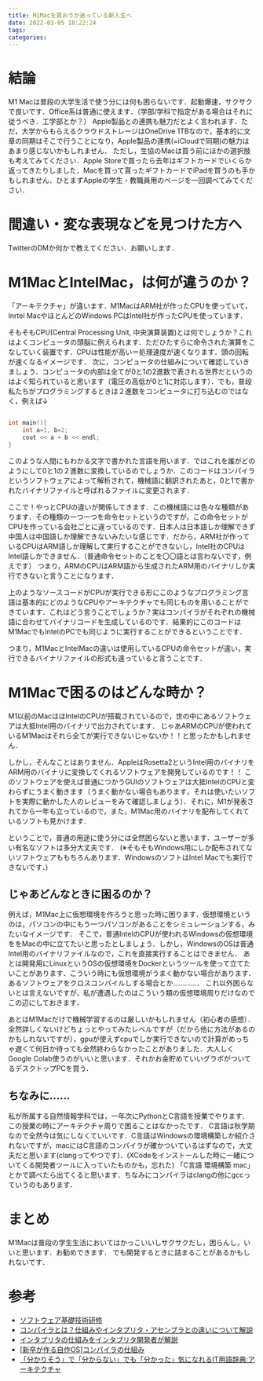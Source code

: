 ```yaml
---
title: M1Macを買おうか迷っている新入生へ
date: 2022-03-05 18:22:24
tags:
categories:
---
```



# 結論

M1 Macは普段の大学生活で使う分には何も困らないです．起動爆速，サクサクで良いです．Office系は普通に使えます．（学部/学科で指定がある場合はそれに従うべき．工学部とか？）
Apple製品との連携も魅力だとよく言われます．ただ，大学からもらえるクラウドストレージはOneDrive 1TBなので，基本的に文章の同期はそこで行うことになり，Apple製品の連携(=iCloudで同期)の魅力はあまり感じないかもしれません．
ただし，生協のMacは買う前にほかの選択肢も考えてみてください．Apple Storeで買ったら去年はギフトカードでいくらか返ってきたりしました．Macを買って貰ったギフトカードでiPadを買うのも手かもしれません．ひとまずAppleの学生・教職員用のページを一回調べてみてください．

# 間違い・変な表現などを見つけた方へ
TwitterのDMか何かで教えてください．お願いします．

# M1MacとIntelMac，は何が違うのか？

「アーキテクチャ」が違います．M1MacはARM社が作ったCPUを使っていて，Inrtel MacやほとんどのWindows PCはIntel社が作ったCPUを使っています．

そもそもCPU(Central Processing Unit, 中央演算装置)とは何でしょうか？これはよくコンピュータの頭脳に例えられます．ただひたすらに命令された演算をこなしていく装置です．CPUは性能が高い＝処理速度が速くなります．頭の回転が速くなるイメージです．
次に，コンピュータの仕組みについて確認していきましょう．コンピュータの内部は全てが0と1の2進数で表される世界だというのはよく知られていると思います（電圧の高低が0と1に対応します）．でも，普段私たちがプログラミングするときは２進数をコンピュータに打ち込むのではなく，例えば↓

```c++

int main(){
    int a=1, b=2;
    cout << a + b << endl;
}

```

このような人間にもわかる文字で書かれた言語を用います．ではこれを誰がどのようにして0と1の２進数に変換しているのでしょうか．このコードはコンパイラというソフトウェアによって解析されて，機械語に翻訳されたあと，0と1で書かれたバイナリファイルと呼ばれるファイルに変更されます．

ここで！やっとCPUの違いが関係してきます．この機械語には色々な種類があります．その種類の一つ一つを命令セットというのですが，この命令セットがCPUを作っている会社ごとに違っているのです．日本人は日本語しか理解できず中国人は中国語しか理解できないみたいな感じです．だから，ARM社が作っているCPUはARM語しか理解して実行することができないし，Intel社のCPUはIntel語しかできません．（普通命令セットのことを〇〇語とは言わないです，例えです）
つまり，ARMのCPUはARM語から生成されたARM用のバイナリしか実行できないと言うことになります．

上のようなソースコードがCPUが実行できる形にこのようなプログラミング言語は基本的にどのようなCPUやアーキテクチャでも同じものを用いることができています．これはどう言うことでしょうか？実はコンパイラがそれぞれの機械語に合わせてバイナリコードを生成しているのです．結果的にこのコードはM1MacでもIntelのPCでも同じように実行することができるということです．


つまり，M1MacとIntelMacの違いは使用しているCPUの命令セットが違い，実行できるバイナリファイルの形式も違っていると言うことです．


# M1Macで困るのはどんな時か？

M1以前のMacははIntelのCPUが搭載されているので，世の中にあるソフトウェアは大抵Intel用のバイナリで出力されています．
じゃあARMのCPUが使われているM1Macはそれら全てが実行できないじゃないか！！と思ったかもしれません．

しかし，そんなことはありません．AppleはRosetta2というIntel用のバイナリをARM用のバイナリに変換してくれるソフトウェアを開発しているのです！！
このソフトウェアを使えば普通につかうGUIのソフトウェアは大抵IntelのCPUと変わらずにうまく動きます（うまく動かない場合もあります，それは使いたいソフトを実際に動かした人のレビューをみて確認しましょう）．それに，M1が発表されてから一年も立っているので，また，M1Mac用のバイナリを配布してくれているソフトも見かけます．

ということで，普通の用途に使う分には全然困らないと思います．ユーザーが多い有名なソフトは多分大丈夫です．
(※そもそもWindows用にしか配布されてないソフトウェアももちろんあります．WindowsのソフトはIntel Macでも実行できないです．)

## じゃあどんなときに困るのか？
例えば，M1Mac上に仮想環境を作ろうと思った時に困ります．仮想環境というのは，パソコンの中にもう一つパソコンがあることをシミュレーションする，みたいなイメージです．
そこで，普通IntelのCPUが使われるWindowsの仮想環境ををMacの中に立てたいと思ったとしましょう．しかし，WindowsのOSは普通Intel用のバイナリファイルなので，これを直接実行することはできません．
あとは開発用にLinuxというOSの仮想環境をDockerというツールを使って立てたいことがあります．こういう時にも仮想環境がうまく動かない場合があります．あるソフトウェアをクロスコンパイルしする場合とか…………．
これ以外困らないとは言えないですが，私が遭遇したのはこういう類の仮想環境周りだけなのでこの辺にしておきます．

あとはM1Macだけで機械学習するのは厳しいかもしれません（初心者の感想）．全然詳しくないけどちょっとやってみたレベルですが（だから他に方法があるのかもしれないですが），gpuが使えずcpuでしか実行できないので計算がめっちゃ遅くて何日か待っても全然終わらなかったことがありました．大人しくGoogle Colab使うのがいいと思います．それかお金貯めていいグラボがついてるデスクトップPCを買う．

## ちなみに……
私が所属する自然情報学科では，一年次にPythonとC言語を授業でやります．この授業の時にアーキテクチャ周りで困ることはなかったです．
C言語は秋学期なので全然今は気にしなくていいです．C言語はWindowsの環境構築しか紹介されないですが，macにはC言語のコンパイラが確かついているはずなので，大丈夫だと思います(clangってやつです)．(XCodeをインストールした時に一緒についてくる開発者ツールに入っていたものかも，忘れた)
「C言語 環境構築 mac」とかで調べたら出てくると思います．ちなみにコンパイラはclangの他にgccっていうのもあります．

# まとめ
M1Macは普段の学生生活においてはかっこいいしサクサクだし，困らんし，いいと思います．お勧めできます．
でも開発するときに詰まることがあるかもしれないです．

# 参考
- [ソフトウェア基礎技術研修](http://ocw.kyushu-u.ac.jp/menu/faculty/09/4/6.pdf)
- [コンパイラとは？仕組みやインタプリタ・アセンブラとの違いについて解説](https://tech-camp.in/note/technology/93686/)
- [インタプリタの仕組みをインタプリタ開発者が解説](https://yu-nix.com/blog/2020/11/17/interpreter-design/)
- [[新卒が作る自作OS]コンパイラの仕組み](https://tech-lab.sios.jp/archives/21161)
- [「分かりそう」で「分からない」でも「分かった」気になれるIT用語辞典:アーキテクチャ](https://wa3.i-3-i.info/word16015.html)